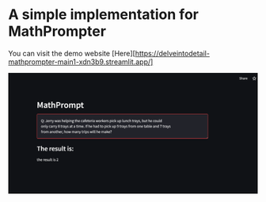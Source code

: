 # A simple implementation for MathPrompter

You can visit the demo website [Here][https://delveintodetail-mathprompter-main1-xdn3b9.streamlit.app/]

![An example](screenshot.png)


